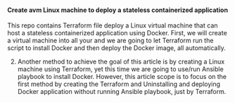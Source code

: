 #### Create avm Linux machine to deploy a stateless containerized application


This repo contains Terraform file deploy a Linux virtual machine that can host a stateless containerized application using Docker. First, we will create a virtual machine into all your and we are going to let Terraform run the script to install Docker and then deploy the Docker image, all automatically.

2. Another method to achieve the goal of this article is by creating a Linux machine using Terraform, yet this time we are going to use/run Ansible playbook to install Docker. However, this article scope is to focus on the first method by creating the Terraform and Uninstalling and deploying Docker application without running Ansible playbook, just by Terraform.

